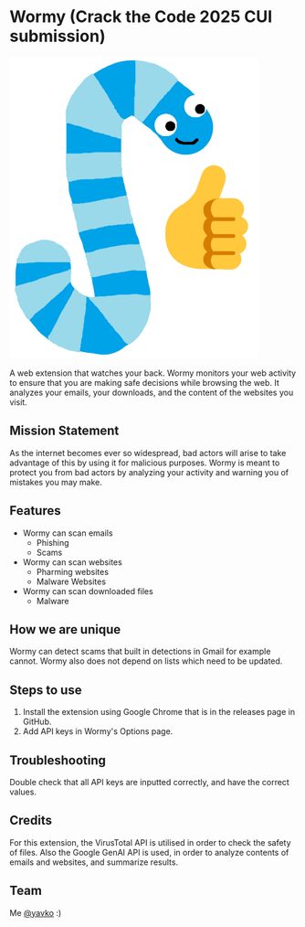 # Wormy (Crack the Code 2025 CUI submission)

![wormy](./src/assets/worm-thumb.png)

A web extension that watches your back. Wormy monitors your web activity to ensure that you are making safe decisions while browsing the web. It analyzes your emails, your downloads, and the content of the websites you visit.

## Mission Statement

As the internet becomes ever so widespread, bad actors will arise to take advantage of this by using it for malicious purposes. Wormy is meant to protect you from bad actors by analyzing your activity and warning you of mistakes you may make.

## Features

- Wormy can scan emails
  - Phishing
  - Scams
- Wormy can scan websites
  - Pharming websites
  - Malware Websites
- Wormy can scan downloaded files
  - Malware

## How we are unique

Wormy can detect scams that built in detections in Gmail for example cannot. Wormy also does not depend on lists which need to be updated.

## Steps to use

1. Install the extension using Google Chrome that is in the releases page in GitHub.
2. Add API keys in Wormy's Options page.

## Troubleshooting

Double check that all API keys are inputted correctly, and have the correct values.

## Credits

For this extension, the VirusTotal API is utilised in order to check the safety of files. Also the Google GenAI API is used, in order to analyze contents of emails and websites, and summarize results.

## Team

Me [@yavko](https://github.com/yavko) :)
